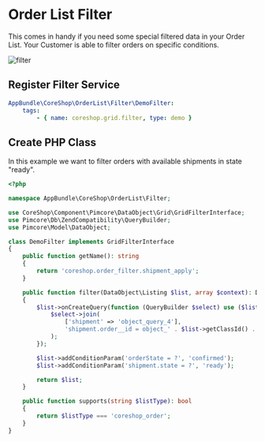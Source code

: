 # Order List Filter

This comes in handy if you need some special filtered data in your Order List.
Your Customer is able to filter orders on specific conditions.

![filter](http://g.recordit.co/ciLUUskSxX.gif)

## Register Filter Service

```yml
AppBundle\CoreShop\OrderList\Filter\DemoFilter:
    tags:
        - { name: coreshop.grid.filter, type: demo }
```

## Create PHP Class
In this example we want to filter orders with available shipments in state "ready".

```php
<?php

namespace AppBundle\CoreShop\OrderList\Filter;

use CoreShop\Component\Pimcore\DataObject\Grid\GridFilterInterface;
use Pimcore\Db\ZendCompatibility\QueryBuilder;
use Pimcore\Model\DataObject;

class DemoFilter implements GridFilterInterface
{
    public function getName(): string
    {
        return 'coreshop.order_filter.shipment_apply';
    }

    public function filter(DataObject\Listing $list, array $context): DataObject\Listing
    {
        $list->onCreateQuery(function (QueryBuilder $select) use ($list) {
            $select->join(
                ['shipment' => 'object_query_4'],
                'shipment.order__id = object_' . $list->getClassId() . '.o_id'
            );
        });

        $list->addConditionParam('orderState = ?', 'confirmed');
        $list->addConditionParam('shipment.state = ?', 'ready');

        return $list;
    }

    public function supports(string $listType): bool
    {
        return $listType === 'coreshop_order';
    }
}
```
